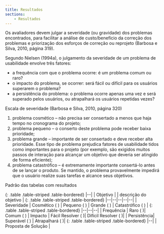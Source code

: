 ```yaml
---
title: Resultados
sections:
    - Resultados
---
```


Os avaliadores devem julgar a severidade (ou gravidade) dos problemas encontrados, para facilitar a análise de custo/benefício da correção dos problemas e priorização dos esforços de correção ou reprojeto (Barbosa e Silva, 2010, página 319). 

Segundo Nielsen (1994a), o julgamento da severidade de um problema de usabilidade envolve três fatores:

- a frequência com que o problema ocorre: é um problema comum ou raro?
- o impacto do problema, se ocorrer: será fácil ou difícil para os usuários superarem o problema?
- a persistência do problema: o problema ocorre apenas uma vez e será superado pelos usuários, ou atrapalhará os usuários repetidas vezes?

Escala de severidade (Barbosa e Silva, 2010, página 320)
1. problema cosmético – não precisa ser consertado a menos que haja tempo no
cronograma do projeto;
2. problema pequeno – o conserto deste problema pode receber baixa prioridade;
3. problema grande – importante de ser consertado e deve receber alta prioridade.
Esse tipo de problema prejudica fatores de usabilidade tidos como importantes
para o projeto (por exemplo, são exigidos muitos passos de interação
para alcançar um objetivo que deveria ser atingido de forma eficiente);
4. problema catastrófico – é extremamente importante consertá-lo antes de se
lançar o produto. Se mantido, o problema provavelmente impedirá que o
usuário realize suas tarefas e alcance seus objetivos.

Padrão das tabelas com resultados

{: .table .table-striped .table-bordered}
|--|
| Objetivo |
| descrição do objetivo |
{: .table .table-striped .table-bordered}
|--|--|--|--|--|
| Severidade | Cosmético ( ) | Pequeno ( ) | Grande ( ) | Catastrófico ( ) |
{: .table .table-striped .table-bordered}
|--|--|--|
| Frequência | Raro ( )| Comum ( )
| Impacto | Fácil Resolver ( )| Difícil Resolver ( )|
| Persistência| Superável ( ) | Atrapalhará ( )|
{: .table .table-striped .table-bordered}
|--|
| Proposta de Solução |

